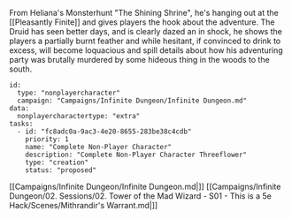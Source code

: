 From Heliana's Monsterhunt "The Shining Shrine", he's hanging out at the [[Pleasantly Finite]] and gives players the hook about the adventure. The Druid has seen better days, and is clearly dazed an in shock, he shows the players a partially burnt feather and while hesitant, if convinced to drink to excess, will become loquacious and spill details about how his adventuring party was brutally murdered by some hideous thing in the woods to the south.

```RpgManager4
id: 
  type: "nonplayercharacter"
  campaign: "Campaigns/Infinite Dungeon/Infinite Dungeon.md"
data: 
  nonplayercharactertype: "extra"
tasks: 
  - id: "fc8adc0a-9ac3-4e20-8655-283be38c4cdb"
    priority: 1
    name: "Complete Non-Player Character"
    description: "Complete Non-Player Character Threeflower"
    type: "creation"
    status: "proposed"
```

[[Campaigns/Infinite Dungeon/Infinite Dungeon.md|]]
[[Campaigns/Infinite Dungeon/02. Sessions/02. Tower of the Mad Wizard - S01 - This is a 5e Hack/Scenes/Mithrandir's Warrant.md|]]